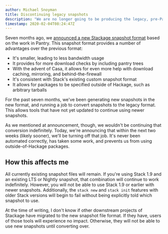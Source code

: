 ```yaml
---
author: Michael Snoyman
title: Discontinuing legacy snapshots
description: "We are no longer going to be producing the legacy, pre-Pantry snapshot files."
timestamp: 2020-02-04T08:24:47Z
---
```

Seven months ago, we [announced a new Stackage snapshot format](https://www.stackage.org/blog/2019/07/new-snapshot-format) based on the work in Pantry. This snapshot format provides a number of advantages over the previous format:

* It's smaller, leading to less bandwidth usage
* It provides for more download checks by including pantry trees
* With the advent of Casa, it allows for even more help with download caching, mirroring, and behind-the-firewall
* It's consistent with Stack's existing custom snapshot format
* It allows for packages to be specified outside of Hackage, such as arbitrary tarballs

For the past seven months, we've been generating new snapshots in the new format, and running a job to convert snapshots to the legacy format. This allows tools that have not yet updated to continue using newer snapshots.

As we mentioned at announcement, though, we wouldn't be continuing that conversion indefinitely. Today, we're announcing that within the next two weeks (likely sooner), we'll be turning off that job. It's never been automated correctly, has taken some work, and prevents us from using outside-of-Hackage packages.

## How this affects me

All currently existing snapshot files will remain. If you're using Stack 1.9 and an existing LTS or Nightly snapshot, that combination will continue to work indefinitely. However, you will not be able to use Stack 1.9 or earlier with newer snapshots. Additionally, the `stack new` and `stack init` features with older Stack versions will begin to fail without being explicitly told which snapshot to use.

At the time of writing, I don't know if other downstream projects of Stackage have migrated to the new snapshot file format. If they have, users of those tools will experience no impact. Otherwise, they will not be able to use new snapshots until converting over.
